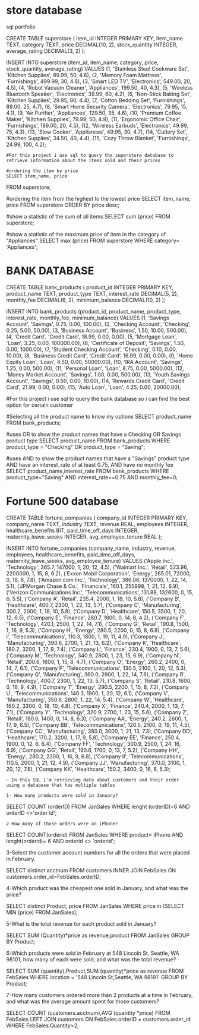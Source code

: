 # store database
sql portfolio

CREATE TABLE superstore (
    item_id INTEGER PRIMARY KEY,
    item_name TEXT,
    category TEXT,
    price DECIMAL(10, 2),
    stock_quantity INTEGER,
    average_rating DECIMAL(3, 2)
);

INSERT INTO superstore (item_id, item_name, category, price, stock_quantity, average_rating)
VALUES
    (1, 'Stainless Steel Cookware Set', 'Kitchen Supplies', 89.99, 50, 4.6),
    (2, 'Memory Foam Mattress', 'Furnishings', 499.99, 30, 4.8),
    (3, 'Smart LED TV', 'Electronics', 549.00, 20, 4.5),
    (4, 'Robot Vacuum Cleaner', 'Appliances', 199.50, 40, 4.3),
    (5, 'Wireless Bluetooth Speaker', 'Electronics', 39.99, 60, 4.2),
    (6, 'Non-Stick Baking Set', 'Kitchen Supplies', 29.95, 80, 4.4),
    (7, 'Cotton Bedding Set', 'Furnishings', 89.00, 25, 4.7),
    (8, 'Smart Home Security Camera', 'Electronics', 79.95, 15, 4.1),
    (9, 'Air Purifier', 'Appliances', 129.50, 35, 4.6),
    (10, 'Premium Coffee Maker', 'Kitchen Supplies', 79.99, 50, 4.9),
    (11, 'Ergonomic Office Chair', 'Furnishings', 189.00, 20, 4.5),
    (12, 'Wireless Earbuds', 'Electronics', 49.99, 75, 4.3),
    (13, 'Slow Cooker', 'Appliances', 49.95, 30, 4.7),
    (14, 'Cutlery Set', 'Kitchen Supplies', 34.50, 40, 4.4),
    (15, 'Cozy Throw Blanket', 'Furnishings', 24.99, 100, 4.2);
    
    #For this project i use sql to query the superstore database to retrieve information about the items sold and their prices

    #ordering the item by price
    SELECT item_name, price
FROM superstore;

#ordering the item from the highest to the lowest price
SELECT item_name, price
FROM superstore
ORDER BY price desc;

#show a statistic of the sum of all items
SELECT sum (price)
FROM superstore;

#show a statistic of the maximum price of item in the category of "Appliances"
SELECT max (price)
FROM superstore
WHERE category= 'Appliances';

# BANK DATABASE

CREATE TABLE bank_products (
    product_id INTEGER PRIMARY KEY,
    product_name TEXT,
    product_type TEXT,
    interest_rate DECIMAL(5, 2),
    monthly_fee DECIMAL(6, 2),
    minimum_balance DECIMAL(10, 2)
);

INSERT INTO bank_products (product_id, product_name, product_type, interest_rate, monthly_fee, minimum_balance)
VALUES
    (1, 'Savings Account', 'Savings', 0.75, 0.00, 100.00),
    (2, 'Checking Account', 'Checking', 0.25, 5.00, 50.00),
    (3, 'Business Account', 'Business', 1.50, 10.00, 500.00),
    (4, 'Credit Card', 'Credit Card', 18.99, 0.00, 0.00),
    (5, 'Mortgage Loan', 'Loan', 3.25, 0.00, 100000.00),
    (6, 'Certificate of Deposit', 'Savings', 1.50, 0.00, 1000.00),
    (7, 'Student Checking Account', 'Checking', 0.10, 0.00, 10.00),
    (8, 'Business Credit Card', 'Credit Card', 16.99, 0.00, 0.00),
    (9, 'Home Equity Loan', 'Loan', 4.50, 0.00, 50000.00),
    (10, 'IRA Account', 'Savings', 1.25, 0.00, 500.00),
    (11, 'Personal Loan', 'Loan', 8.75, 0.00, 5000.00),
    (12, 'Money Market Account', 'Savings', 1.00, 0.00, 500.00),
    (13, 'Youth Savings Account', 'Savings', 0.50, 0.00, 10.00),
    (14, 'Rewards Credit Card', 'Credit Card', 21.99, 0.00, 0.00),
    (15, 'Auto Loan', 'Loan', 4.25, 0.00, 20000.00);
    
#For this project i use sql to query the bank database so i can find the best option for certain customer

#Selecting all the product name to know my options
SELECT product_name
FROM bank_products;

#uses OR to show the product names that have a Checking OR Savings product type
SELECT product_name
FROM bank_products
WHERE product_type = "Checking"
OR product_type = "Saving";

#uses AND to show the product names that have a "Savings" product type AND have an interest_rate of at least 0.75, AND have no monthly fee
SELECT product_name,interest_rate
FROM bank_products
WHERE product_type="Saving"
AND interest_rate>=0.75
AND monthly_fee=0;

# Fortune 500 database
CREATE TABLE fortune_companies (
    company_id INTEGER PRIMARY KEY,
    company_name TEXT,
    industry TEXT,
    revenue REAL,
    employees INTEGER,
    healthcare_benefits BIT,
    paid_time_off_days INTEGER,
    maternity_leave_weeks INTEGER,
    avg_employee_tenure REAL
);

INSERT INTO fortune_companies (company_name, industry, revenue, employees, healthcare_benefits, paid_time_off_days, maternity_leave_weeks, avg_employee_tenure)
VALUES
    ('Apple Inc.', 'Technology', 365.7, 147000, 1, 20, 12, 4.5),
    ('Walmart Inc.', 'Retail', 523.96, 2200000, 1, 15, 8, 6.2),
    ('Exxon Mobil Corporation', 'Energy', 265.01, 72000, 0, 18, 6, 7.8),
    ('Amazon.com Inc.', 'Technology', 386.06, 1370000, 1, 22, 14, 5.1),
    ('JPMorgan Chase & Co.', 'Financials', 160.1, 255998, 1, 21, 12, 6.9),
    ('Verizon Communications Inc.', 'Telecommunications', 131.88, 132600, 0, 15, 6, 5.5),
    ('Company A', 'Retail', 235.4, 2000, 1, 18, 10, 5.8),
    ('Company B', 'Healthcare', 400.7, 2300, 1, 22, 13, 5.7),
    ('Company C', 'Manufacturing', 300.2, 2000, 1, 18, 10, 5.8),
    ('Company D', 'Healthcare', 150.5, 3500, 1, 20, 12, 6.5),
    ('Company E', 'Finance', 280.7, 1800, 0, 14, 8, 4.2),
    ('Company F', 'Technology', 420.1, 2500, 1, 22, 14, 7.1),
    ('Company G', 'Retail', 190.8, 1500, 1, 16, 9, 5.3),
    ('Company H', 'Energy', 280.5, 2200, 0, 15, 8, 6.8),
    ('Company I', 'Telecommunications', 110.3, 1800, 1, 19, 11, 4.9),
    ('Company J', 'Manufacturing', 390.6, 2700, 1, 21, 13, 6.2),
    ('Company K', 'Healthcare', 180.2, 3200, 1, 17, 9, 7.4),
    ('Company L', 'Finance', 230.4, 1900, 0, 13, 7, 5.6),
    ('Company M', 'Technology', 340.9, 2800, 1, 23, 15, 6.9),
    ('Company N', 'Retail', 200.6, 1600, 1, 15, 8, 4.7),
    ('Company O', 'Energy', 260.2, 2400, 0, 14, 7, 6.1),
    ('Company P', 'Telecommunications', 130.5, 2100, 1, 20, 12, 5.3),
    ('Company Q', 'Manufacturing', 360.0, 2900, 1, 22, 14, 7.8),
    ('Company R', 'Technology', 400.7, 2300, 1, 22, 13, 5.7),
    ('Company S', 'Retail', 210.8, 1600, 0, 16, 9, 4.9),
    ('Company T', 'Energy', 290.5, 2200, 1, 15, 8, 7.2),
    ('Company U', 'Telecommunications', 140.3, 1900, 1, 20, 12, 6.1),
    ('Company V', 'Manufacturing', 350.6, 2800, 1, 22, 14, 5.4),
    ('Company W', 'Healthcare', 160.2, 3300, 0, 18, 10, 4.8),
    ('Company X', 'Finance', 240.4, 2000, 1, 13, 7, 7.1),
    ('Company Y', 'Technology', 320.9, 2700, 1, 23, 15, 5.6),
    ('Company Z', 'Retail', 180.6, 1400, 0, 14, 8, 6.3),
    ('Company AA', 'Energy', 240.2, 2600, 1, 17, 9, 6.5),
    ('Company BB', 'Telecommunications', 120.5, 2100, 0, 19, 11, 4.5),
    ('Company CC', 'Manufacturing', 380.0, 3000, 1, 21, 13, 7.3),
    ('Company DD', 'Healthcare', 170.2, 3200, 1, 17, 9, 5.8),
    ('Company EE', 'Finance', 250.4, 1900, 0, 12, 6, 6.4),
    ('Company FF', 'Technology', 300.9, 2500, 1, 24, 16, 6.9),
    ('Company GG', 'Retail', 190.6, 1700, 0, 13, 7, 5.2),
    ('Company HH', 'Energy', 280.2, 2300, 1, 16, 9, 6.8),
    ('Company II', 'Telecommunications', 110.5, 2000, 1, 21, 12, 4.9),
    ('Company JJ', 'Manufacturing', 370.0, 3100, 1, 20, 12, 7.6),
    ('Company KK', 'Healthcare', 150.2, 3400, 0, 16, 8, 5.3);
    

    ~ In this SQL i'm retrieving data about customers and their order using a database that has multiple tables

    1- How many products were sold in January?
    
SELECT COUNT (orderID)
FROM JanSales
WHERE lenght (orderID)=6
 AND orderID <>'order id';

    2-How many of those orders were an iPhone?
    
SELECT COUNT(orderid)
FROM JanSales
WHERE product= iPhone
AND lenght(orderid)= 6
AND orderid <> 'orderid';

 3-Select the customer account numbers for all the orders that were placed in February.
 
SELECT distinct acctnum
FROM customers
INNER JOIN FebSales
ON customers.order_id=FebSales.orderID;

 4-Which product was the cheapest one sold in January, and what was the price?
 
SELECT distinct Product, price
FROM JanSales
WHERE price in (SELECT MIN (price) FROM JanSales);

 5-What is the total revenue for each product sold in January? 
 
SELECT SUM (Quantity)*price as revenue,product
FROM JanSales
GROUP BY Product;

 6-Which products were sold in February at 548 Lincoln St, Seattle, WA 98101, how many of each were sold, and what was the total revenue?
 
SELECT SUM (quantity),Product,SUM (quantity)*price as revenue
FROM FebSales
WHERE location = '548 Lincoln St,Seattle, WA 98191'
GROUP BY  Product;

7-How many customers ordered more than 2 products at a time in February, and what was the average amount spent for those customers?

SELECT COUNT (customers.acctnum),AVG (quantity *price)
FROM FebSales
LEFT JOIN customers
ON FebSales.orderID = customers.order_id
WHERE FebSales.Quantity>2;
    
    

    



